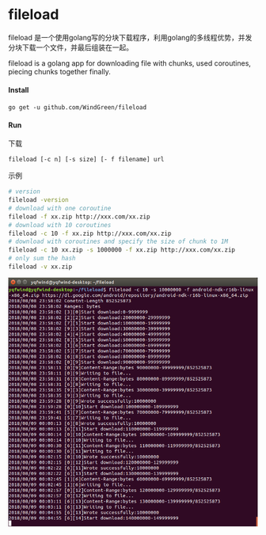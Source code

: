 # fileload
fileload 是一个使用golang写的分块下载程序，利用golang的多线程优势，并发分块下载一个文件，并最后组装在一起。

fileload is a golang app for downloading file with chunks, used coroutines,  piecing chunks together finally.



#### Install

```
go get -u github.com/WindGreen/fileload
```



#### Run

下载

```bash
fileload [-c n] [-s size] [- f filename] url
```

示例

```bash
# version
fileload -version
# download with one coroutine
fileload -f xx.zip http://xxx.com/xx.zip
# download with 10 coroutines
fileload -c 10 -f xx.zip http://xxx.com/xx.zip
# download with coroutines and specify the size of chunk to 1M
fileload -c 10 xx.zip -s 1000000 -f xx.zip http://xxx.com/xx.zip
# only sum the hash
fileload -v xx.zip
```



![ScreenShot](fileload.png)



